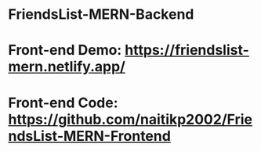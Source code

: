 ﻿# FriendsList-MERN-Backend
 # Front-end Demo: https://friendslist-mern.netlify.app/ 
 # Front-end Code: https://github.com/naitikp2002/FriendsList-MERN-Frontend
